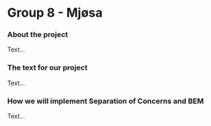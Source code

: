 # Group 8 - Mjøsa

### About the project
Text...

### The text for our project
Text...

### How we will implement Separation of Concerns and BEM
Text...
